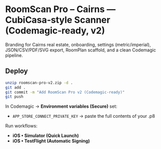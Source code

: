 # RoomScan Pro – Cairns — CubiCasa‑style Scanner (Codemagic‑ready, v2)

Branding for Cairns real estate, onboarding, settings (metric/imperial), JSON/CSV/PDF/SVG export, RoomPlan scaffold, and a clean Codemagic pipeline.

## Deploy
```bash
unzip roomscan-pro-v2.zip -d .
git add .
git commit -m "Add RoomScan Pro v2 (Codemagic-ready)"
git push
```

In Codemagic → **Environment variables (Secure)** set:
- `APP_STORE_CONNECT_PRIVATE_KEY` → paste the full contents of your .p8

Run workflows:
- **iOS • Simulator (Quick Launch)**
- **iOS • TestFlight (Automatic Signing)**
